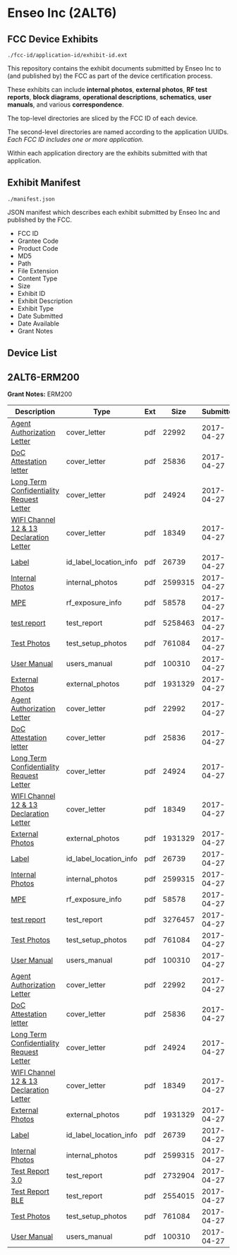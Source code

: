 # Enseo Inc (2ALT6)
## FCC Device Exhibits

```
./fcc-id/application-id/exhibit-id.ext
```

This repository contains the exhibit documents submitted by Enseo Inc to (and published by) the FCC as part of the device certification process.

These exhibits can include **internal photos**, **external photos**, **RF test reports**, **block diagrams**, **operational descriptions**, **schematics**, **user manuals**, and various **correspondence**.

The top-level directories are sliced by the FCC ID of each device.

The second-level directories are named according to the application UUIDs. *Each FCC ID includes one or more application.*

Within each application directory are the exhibits submitted with that application. 

## Exhibit Manifest

```
./manifest.json
```

JSON manifest which describes each exhibit submitted by Enseo Inc and published by the FCC.

- FCC ID
- Grantee Code
- Product Code
- MD5
- Path
- File Extension
- Content Type
- Size
- Exhibit ID
- Exhibit Description
- Exhibit Type
- Date Submitted
- Date Available
- Grant Notes

## Device List
## 2ALT6-ERM200
**Grant Notes:** ERM200

| Description | Type | Ext | Size | Submitted | Available |
| ----------- | ---- | --- | ---- | --------- | --------- |
| [Agent Authorization Letter](2ALT6-ERM200/56ca457a13a050f221bfb7dd2dabc85d/3372884.pdf) | cover_letter | pdf | 22992 | 2017-04-27 | 2017-04-27 |
| [DoC Attestation letter](2ALT6-ERM200/56ca457a13a050f221bfb7dd2dabc85d/3372888.pdf) | cover_letter | pdf | 25836 | 2017-04-27 | 2017-04-27 |
| [Long Term Confidentiality Request Letter](2ALT6-ERM200/56ca457a13a050f221bfb7dd2dabc85d/3372892.pdf) | cover_letter | pdf | 24924 | 2017-04-27 | 2017-04-27 |
| [WIFI Channel 12 & 13 Declaration Letter](2ALT6-ERM200/56ca457a13a050f221bfb7dd2dabc85d/3372898.pdf) | cover_letter | pdf | 18349 | 2017-04-27 | 2017-04-27 |
| [Label](2ALT6-ERM200/56ca457a13a050f221bfb7dd2dabc85d/3372891.pdf) | id_label_location_info | pdf | 26739 | 2017-04-27 | 2017-04-27 |
| [Internal Photos](2ALT6-ERM200/56ca457a13a050f221bfb7dd2dabc85d/3372890.pdf) | internal_photos | pdf | 2599315 | 2017-04-27 | 2017-04-27 |
| [MPE](2ALT6-ERM200/56ca457a13a050f221bfb7dd2dabc85d/3372893.pdf) | rf_exposure_info | pdf | 58578 | 2017-04-27 | 2017-04-27 |
| [test report](2ALT6-ERM200/56ca457a13a050f221bfb7dd2dabc85d/3373123.pdf) | test_report | pdf | 5258463 | 2017-04-27 | 2017-04-27 |
| [Test Photos](2ALT6-ERM200/56ca457a13a050f221bfb7dd2dabc85d/3372896.pdf) | test_setup_photos | pdf | 761084 | 2017-04-27 | 2017-04-27 |
| [User Manual](2ALT6-ERM200/56ca457a13a050f221bfb7dd2dabc85d/3372897.pdf) | users_manual | pdf | 100310 | 2017-04-27 | 2017-04-27 |
| [External Photos](2ALT6-ERM200/56ca457a13a050f221bfb7dd2dabc85d/3372889.pdf) | external_photos | pdf | 1931329 | 2017-04-27 | 2017-04-27 |
| [Agent Authorization Letter](2ALT6-ERM200/98dd3af68bdc12c3e699e79fa726e9fd/3372884.pdf) | cover_letter | pdf | 22992 | 2017-04-27 | 2017-04-27 |
| [DoC Attestation letter](2ALT6-ERM200/98dd3af68bdc12c3e699e79fa726e9fd/3372888.pdf) | cover_letter | pdf | 25836 | 2017-04-27 | 2017-04-27 |
| [Long Term Confidentiality Request Letter](2ALT6-ERM200/98dd3af68bdc12c3e699e79fa726e9fd/3372892.pdf) | cover_letter | pdf | 24924 | 2017-04-27 | 2017-04-27 |
| [WIFI Channel 12 & 13 Declaration Letter](2ALT6-ERM200/98dd3af68bdc12c3e699e79fa726e9fd/3372898.pdf) | cover_letter | pdf | 18349 | 2017-04-27 | 2017-04-27 |
| [External Photos](2ALT6-ERM200/98dd3af68bdc12c3e699e79fa726e9fd/3372889.pdf) | external_photos | pdf | 1931329 | 2017-04-27 | 2017-04-27 |
| [Label](2ALT6-ERM200/98dd3af68bdc12c3e699e79fa726e9fd/3372891.pdf) | id_label_location_info | pdf | 26739 | 2017-04-27 | 2017-04-27 |
| [Internal Photos](2ALT6-ERM200/98dd3af68bdc12c3e699e79fa726e9fd/3372890.pdf) | internal_photos | pdf | 2599315 | 2017-04-27 | 2017-04-27 |
| [MPE](2ALT6-ERM200/98dd3af68bdc12c3e699e79fa726e9fd/3372893.pdf) | rf_exposure_info | pdf | 58578 | 2017-04-27 | 2017-04-27 |
| [test report](2ALT6-ERM200/98dd3af68bdc12c3e699e79fa726e9fd/3372885.pdf) | test_report | pdf | 3276457 | 2017-04-27 | 2017-04-27 |
| [Test Photos](2ALT6-ERM200/98dd3af68bdc12c3e699e79fa726e9fd/3372896.pdf) | test_setup_photos | pdf | 761084 | 2017-04-27 | 2017-04-27 |
| [User Manual](2ALT6-ERM200/98dd3af68bdc12c3e699e79fa726e9fd/3372897.pdf) | users_manual | pdf | 100310 | 2017-04-27 | 2017-04-27 |
| [Agent Authorization Letter](2ALT6-ERM200/693691b2c6c923e3e6af1d70502a680a/3372884.pdf) | cover_letter | pdf | 22992 | 2017-04-27 | 2017-04-27 |
| [DoC Attestation letter](2ALT6-ERM200/693691b2c6c923e3e6af1d70502a680a/3372888.pdf) | cover_letter | pdf | 25836 | 2017-04-27 | 2017-04-27 |
| [Long Term Confidentiality Request Letter](2ALT6-ERM200/693691b2c6c923e3e6af1d70502a680a/3372892.pdf) | cover_letter | pdf | 24924 | 2017-04-27 | 2017-04-27 |
| [WIFI Channel 12 & 13 Declaration Letter](2ALT6-ERM200/693691b2c6c923e3e6af1d70502a680a/3372898.pdf) | cover_letter | pdf | 18349 | 2017-04-27 | 2017-04-27 |
| [External Photos](2ALT6-ERM200/693691b2c6c923e3e6af1d70502a680a/3372889.pdf) | external_photos | pdf | 1931329 | 2017-04-27 | 2017-04-27 |
| [Label](2ALT6-ERM200/693691b2c6c923e3e6af1d70502a680a/3372891.pdf) | id_label_location_info | pdf | 26739 | 2017-04-27 | 2017-04-27 |
| [Internal Photos](2ALT6-ERM200/693691b2c6c923e3e6af1d70502a680a/3372890.pdf) | internal_photos | pdf | 2599315 | 2017-04-27 | 2017-04-27 |
| [Test Report 3.0](2ALT6-ERM200/693691b2c6c923e3e6af1d70502a680a/3372942.pdf) | test_report | pdf | 2732904 | 2017-04-27 | 2017-04-27 |
| [Test Report BLE](2ALT6-ERM200/693691b2c6c923e3e6af1d70502a680a/3372943.pdf) | test_report | pdf | 2554015 | 2017-04-27 | 2017-04-27 |
| [Test Photos](2ALT6-ERM200/693691b2c6c923e3e6af1d70502a680a/3372896.pdf) | test_setup_photos | pdf | 761084 | 2017-04-27 | 2017-04-27 |
| [User Manual](2ALT6-ERM200/693691b2c6c923e3e6af1d70502a680a/3372897.pdf) | users_manual | pdf | 100310 | 2017-04-27 | 2017-04-27 |
